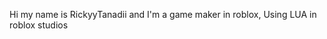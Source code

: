 Hi my name is RickyyTanadii and I'm a game maker in roblox, 
Using LUA in roblox studios

<!---
RickyyTanadii/RickyyTanadii is a ✨ special ✨ repository because its `README.md` (this file) appears on your GitHub profile.
You can click the Preview link to take a look at your changes.
--->
